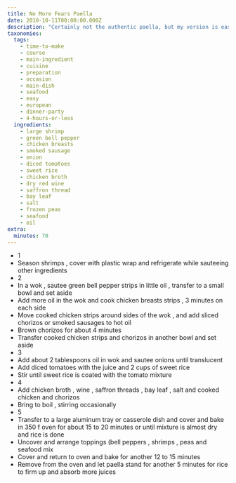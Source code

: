 ```yaml
---
title: No More Fears Paella
date: 2010-10-11T00:00:00.000Z
description: "Certainly not the authentic paella, but my version is easy to fix and really worth the efforts!\r\nand don't leave out saffron, i found a very inexpensive ($ 5) small saffron container in the international ingredients section at marshalls.  you need only a pinch of saffron for this recipe.  visit my blogspace too for more of these (fec) fast, easy, and cheap recipes at www.celebreaty4recipes.wordpress.com."
taxonomies:
  tags:
    - time-to-make
    - course
    - main-ingredient
    - cuisine
    - preparation
    - occasion
    - main-dish
    - seafood
    - easy
    - european
    - dinner-party
    - 4-hours-or-less
  ingredients:
    - large shrimp
    - green bell pepper
    - chicken breasts
    - smoked sausage
    - onion
    - diced tomatoes
    - sweet rice
    - chicken broth
    - dry red wine
    - saffron thread
    - bay leaf
    - salt
    - frozen peas
    - seafood
    - oil
extra:
  minutes: 70
---
```

 - 1
 - Season shrimps , cover with plastic wrap and refrigerate while sauteeing other ingredients
 - 2
 - In a wok , sautee green bell pepper strips in little oil , transfer to a small bowl and set aside
 - Add more oil in the wok and cook chicken breasts strips , 3 minutes on each side
 - Move cooked chicken strips around sides of the wok , and add sliced chorizos or smoked sausages to hot oil
 - Brown chorizos for about 4 minutes
 - Transfer cooked chicken strips and chorizos in another bowl and set aside
 - 3
 - Add about 2 tablespoons oil in wok and sautee onions until translucent
 - Add diced tomatoes with the juice and 2 cups of sweet rice
 - Stir until sweet rice is coated with the tomato mixture
 - 4
 - Add chicken broth , wine , saffron threads , bay leaf , salt and cooked chicken and chorizos
 - Bring to boil , stirring occasionally
 - 5
 - Transfer to a large aluminum tray or casserole dish and cover and bake in 350 f oven for about 15 to 20 minutes or until mixture is almost dry and rice is done
 - Uncover and arrange toppings (bell peppers , shrimps , peas and seafood mix
 - Cover and return to oven and bake for another 12 to 15 minutes
 - Remove from the oven and let paella stand for another 5 minutes for rice to firm up and absorb more juices
